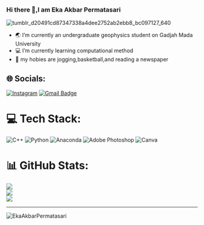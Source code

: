 ### Hi there 👋,I am Eka Akbar Permatasari
![tumblr_d20491cd87347338a4dee2752ab2ebb8_bc097127_640](https://media0.giphy.com/media/2y98KScHKeaQM/200w.webp?cid=ecf05e477tr4p5xspmt58ei0ppal9deco5mtwi3an69fmpfw&rid=200w.webp&ct=g)


- :earth_asia: I’m currently an undergraduate geophysics student on Gadjah Mada University
- :computer: I’m currently learning computational method
- :eyes: my hobies are jogging,basketball,and reading a newspaper
## 🌐 Socials:
[![Instagram](https://img.shields.io/badge/Instagram-%23E4405F.svg?logo=Instagram&logoColor=white)](https://instagram.com/akbar_ekabaaar16)
[![Gmail Badge](https://img.shields.io/badge/-12.ekaakbar.9f@gmail.com-c14438?style=flat&logo=Gmail&logoColor=white&link=mailto:12.ekaakbar.9f@gmail.com)](mailto:12.ekaakbar.9f@gmail.com)

# 💻 Tech Stack:
![C++](https://img.shields.io/badge/c++-%2300599C.svg?style=flat&logo=c%2B%2B&logoColor=white) ![Python](https://img.shields.io/badge/python-3670A0?style=flat&logo=python&logoColor=ffdd54) ![Anaconda](https://img.shields.io/badge/Anaconda-%2344A833.svg?style=flat&logo=anaconda&logoColor=white) ![Adobe Photoshop](https://img.shields.io/badge/adobephotoshop-%2331A8FF.svg?style=flat&logo=adobephotoshop&logoColor=white) ![Canva](https://img.shields.io/badge/Canva-%2300C4CC.svg?style=flat&logo=Canva&logoColor=white)
# 📊 GitHub Stats:
![](https://github-readme-stats.vercel.app/api?username=EkaAkbarPermatasari&theme=tokyonight&hide_border=false&include_all_commits=true&count_private=false)<br/>
![](https://github-readme-streak-stats.herokuapp.com/?user=&theme=EkaAkbarPermatasaritokyonight&hide_border=false)<br/>
![](https://github-readme-stats.vercel.app/api/top-langs/?username=EkaAkbarPermatasari&theme=tokyonight&hide_border=false&include_all_commits=true&count_private=false&layout=compact)

---
<p align=left> <img src=https://komarev.com/ghpvc/?username=EkaAkbarPermatasari alt=EkaAkbarPermatasari /> </p>
